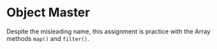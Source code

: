 # Object Master

Despite the misleading name, this assignment is practice with the Array methods `map()` and `filter()`.
